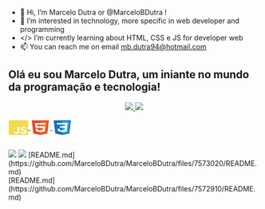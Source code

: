- 👋 Hi, I’m Marcelo Dutra or @MarceloBDutra !
- 👀 I’m interested in technology, more specific in web developer and programming                             
- </> I’m currently learning about HTML, CSS e JS for developer web        
- 📫 You can reach me on email mb.dutra94@hotmail.com

<!---
MarceloBDutra/MarceloBDutra is a ✨ special ✨ repository because its `README.md` (this file) appears on your GitHub profile.
You can click the Preview link to take a look at your changes.
--->
##
 ## Olá eu sou Marcelo Dutra, um iniante no mundo da programação e tecnologia!
<div align="center">
  <a href="https://github.com/MarceloBDutra">
  <img height="180em" src="https://github-readme-stats.vercel.app/api?username=MarceloBDutra&show_icons=true&theme=radical&include_all_commits=true&count_private=true"/>
  <img height="180em" src="https://github-readme-stats.vercel.app/api/top-langs/?username=MarceloBDutra&layout=compact&langs_count=7&theme=radical"/>
</div>
<div style="display: inline_block"><br>
  <img align="center" alt="Rafa-Js" height="30" width="40" src="https://raw.githubusercontent.com/devicons/devicon/master/icons/javascript/javascript-plain.svg">
  <img align="center" alt="Rafa-HTML" height="30" width="40" src="https://raw.githubusercontent.com/devicons/devicon/master/icons/html5/html5-original.svg">
  <img align="center" alt="Rafa-CSS" height="30" width="40" src="https://raw.githubusercontent.com/devicons/devicon/master/icons/css3/css3-original.svg">
</div>
  
  ##
 
<div> 
  <a href="https://instagram.com/_mbdutra" target="_blank"><img src="https://img.shields.io/badge/-Instagram-%23E4405F?style=for-the-badge&logo=instagram&logoColor=white" target="_blank"></a>
  <a href="https://www.linkedin.com/in/marcelo-dutra-214bbb141" target="_blank"><img src="https://img.shields.io/badge/-LinkedIn-%230077B5?style=for-the-badge&logo=linkedin&logoColor=white" target="_blank"></a> [README.md](https://github.com/MarceloBDutra/MarceloBDutra/files/7573020/README.md)

 
 
</div>
[README.md](https://github.com/MarceloBDutra/MarceloBDutra/files/7572910/README.md)
